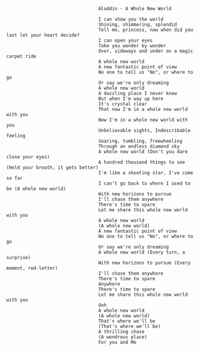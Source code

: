                                       Aladdin - A Whole New World
                                    
                                      I can show you the world
                                      Shining, shimmering, splendid
                                      Tell me, princess, now when did you last let your heart decide?
                                      I can open your eyes
                                      Take you wonder by wonder
                                      Over, sideways and under on a magic carpet ride
                                      A whole new world
                                      A new fantastic point of view
                                      No one to tell us "No", or where to go
                                      Or say we're only dreaming
                                      A whole new world
                                      A dazzling place I never knew
                                      But when I'm way up here
                                      It's crystal clear
                                      That now I'm in a whole new world with you
                                      Now I'm in a whole new world with you
                                      Unbelievable sights, Indescribable feeling
                                      Soaring, tumbling, freewheeling
                                      Through an endless diamond sky
                                      A whole new world (Don't you dare close your eyes)
                                      A hundred thousand things to see (Hold your breath, it gets better)
                                      I'm like a shooting star, I've come so far
                                      I can't go back to where I used to be (A whole new world)
                                      With new horizons to pursue
                                      I'll chase them anywhere
                                      There's time to spare
                                      Let me share this whole new world with you
                                      A whole new world
                                      (A whole new world)
                                      A new fantastic point of view
                                      No one to tell us "No", or where to go
                                      Or say we're only dreaming
                                      A whole new world (Every turn, a surprise)
                                      With new horizons to pursue (Every moment, red-letter)
                                      I'll chase them anywhere
                                      There's time to spare
                                      Anywhere
                                      There's time to spare
                                      Let me share this whole new world with you
                                      Ooh
                                      A whole new world
                                      (A whole new world)
                                      That's where we'll be
                                      (That's where we'll be)
                                      A thrilling chase
                                      (A wondrous place)
                                      For you and Me

